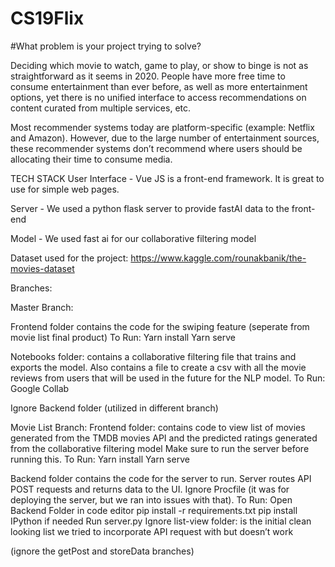 # CS19Flix
#What problem is your project trying to solve?

Deciding which movie to watch, game to play, or show to binge is not as straightforward as it seems in 2020. People have more free time to consume entertainment than ever before, as well as more entertainment options, yet there is no unified interface to access recommendations on content curated from multiple services, etc.

Most recommender systems today are platform-specific (example: Netflix and Amazon). However, due to the large number of entertainment sources, these recommender systems don’t recommend where users should be allocating their time to consume media.

TECH STACK
User Interface - Vue JS is a front-end framework. It is great to use for simple web pages.

Server - We used a python flask server to provide fastAI data to the front-end

Model - We used fast ai for our collaborative filtering model

Dataset used for the project: https://www.kaggle.com/rounakbanik/the-movies-dataset

Branches:

Master Branch: 

Frontend folder contains the code for the swiping feature (seperate from movie list final product)
To Run: Yarn install
	  Yarn serve

Notebooks folder: contains a collaborative filtering file that trains and exports the model. Also contains a file to create a csv with all the movie reviews from users that will be used in the future for the NLP model. 
To Run: Google Collab

Ignore Backend folder (utilized in different branch)


Movie List Branch:
Frontend folder: contains code to view list of movies generated from the TMDB movies API and the predicted ratings generated from the collaborative filtering model
Make sure to run the server before running this.
To Run: Yarn install
	  Yarn serve


Backend folder contains the code for the server to run. Server routes API POST requests and returns data to the UI.
Ignore Procfile (it was for deploying the server, but we ran into issues with that).
To Run: 
Open Backend Folder in code editor
pip install -r requirements.txt
   	  pip install IPython if needed
Run server.py
Ignore list-view folder: is the initial clean looking list we tried to incorporate API request with but doesn’t work

(ignore the getPost and storeData branches)


